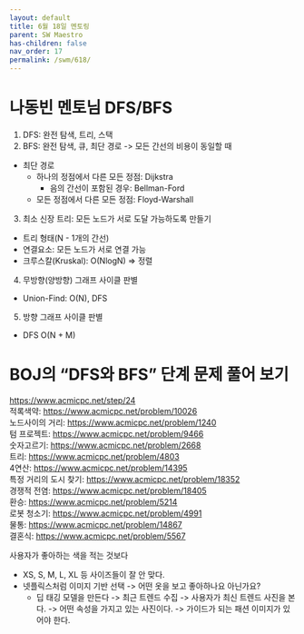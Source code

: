 ```yaml
---
layout: default
title: 6월 18일 멘토링
parent: SW Maestro
has-children: false
nav_order: 17
permalink: /swm/618/
---
```


# 나동빈 멘토님 DFS/BFS

1. DFS: 완전 탐색, 트리, 스택
2. BFS: 완전 탐색, 큐, 최단 경로 -> 모든 간선의 비용이 동일할 때
- 최단 경로
  - 하나의 정점에서 다른 모든 정점: Dijkstra
    - 음의 간선이 포함된 경우: Bellman-Ford
  - 모든 정점에서 다른 모든 정점: Floyd-Warshall
3. 최소 신장 트리: 모든 노드가 서로 도달 가능하도록 만들기
- 트리 형태(N - 1개의 간선)
- 연결요소: 모든 노드가 서로 연결 가능
- 크루스칼(Kruskal): O(NlogN) => 정렬
4. 무방향(양방향) 그래프 사이클 판별
- Union-Find: O(N), DFS
5. 방향 그래프 사이클 판별
- DFS O(N + M)

# BOJ의 “DFS와 BFS” 단계 문제 풀어 보기
https://www.acmicpc.net/step/24<br>
적록색약: https://www.acmicpc.net/problem/10026<br>
노드사이의 거리: https://www.acmicpc.net/problem/1240<br>
텀 프로젝트: https://www.acmicpc.net/problem/9466<br>
숫자고르기: https://www.acmicpc.net/problem/2668<br>
트리: https://www.acmicpc.net/problem/4803<br>
4연산: https://www.acmicpc.net/problem/14395<br>
특정 거리의 도시 찾기: https://www.acmicpc.net/problem/18352<br>
경쟁적 전염: https://www.acmicpc.net/problem/18405<br>
환승: https://www.acmicpc.net/problem/5214<br>
로봇 청소기: https://www.acmicpc.net/problem/4991<br>
물통: https://www.acmicpc.net/problem/14867<br>
결혼식: https://www.acmicpc.net/problem/5567<br>


사용자가 좋아하는 색을 적는 것보다
- XS, S, M, L, XL 등 사이즈들이 잘 안 맞다.
- 넷플릭스처럼 이미지 기반 선택 -> 어떤 옷을 보고 좋아하나요 아닌가요?
  - 딥 태깅 모델을 만든다 -> 최근 트렌드 수집 -> 사용자가 최신 트렌드 사진을 본다. -> 어떤 속성을 가지고 있는 사진이다. -> 가이드가 되는 패션 이미지가 있어야 한다.
